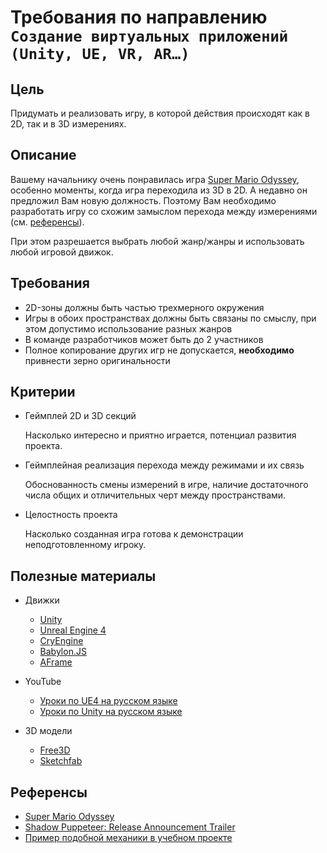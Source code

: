 # Требования по направлению `Создание виртуальных приложений (Unity, UE, VR, AR…)`

## Цель

Придумать и реализовать игру, в которой действия происходят как в 2D, так и в 3D измерениях.

## Описание

Вашему начальнику очень понравилась игра [Super Mario Odyssey](https://youtu.be/_G7zimesCXM), особенно моменты, когда игра переходила из 3D в 2D. А недавно он предложил Вам новую должность. Поэтому Вам необходимо разработать игру со схожим замыслом перехода между измерениями (см. [референсы](#референсы)).

При этом разрешается выбрать любой жанр/жанры и использовать любой игровой движок.

## Требования

* 2D-зоны должны быть частью трехмерного окружения
* Игры в обоих пространствах должны быть связаны по смыслу, при этом допустимо использование разных жанров
* В команде разработчиков может быть до 2 участников
* Полное копирование других игр не допускается, **необходимо** привнести зерно оригинальности

## Критерии

* Геймплей 2D и 3D секций

    Насколько интересно и приятно играется, потенциал развития проекта.

* Геймплейная реализация перехода между режимами и их связь

    Обоснованность смены измерений в игре, наличие достаточного числа общих и отличительных черт между пространствами.
    
* Целостность проекта

    Насколько созданная игра готова к демонстрации неподготовленному игроку.

## Полезные материалы

* Движки
    * [Unity](https://unity.com/ru)
    * [Unreal Engine 4](https://www.unrealengine.com)
    * [CryEngine](https://www.cryengine.com/)
    * [Babylon.JS](https://www.babylonjs.com/)
    * [AFrame](https://aframe.io/)

* YouTube
    * [Уроки по UE4 на русском языке](https://www.youtube.com/channel/UCLbkGIcYJxxL0tciH9RVebg)
    * [Уроки по Unity на русском языке](https://www.youtube.com/watch?v=wiBYx7n6ey4&list=PL0lO_mIqDDFVNOKquWCHh4n-Ird5HRB_1)

* 3D модели
    * [Free3D](https://free3d.com/ru/)
    * [Sketchfab](https://sketchfab.com/3d-models/popular)

## Референсы
* [Super Mario Odyssey](https://youtu.be/_G7zimesCXM)
* [Shadow Puppeteer: Release Announcement Trailer](https://www.youtube.com/watch?v=noR7MNATDOA)
* [Пример подобной механики в учебном проекте](https://vk.com/video-169199183_456242302)
